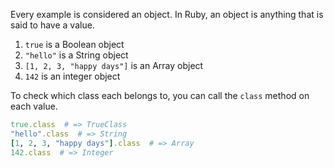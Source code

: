Every example is considered an object. In Ruby, an object is anything that is said to have a value.

1. `true` is a Boolean object
2. `"hello"` is a String object
3. `[1, 2, 3, "happy days"]` is an Array object
4. `142` is an integer object

To check which class each belongs to, you can call the `class` method on each value.

```ruby
true.class  # => TrueClass
"hello".class  # => String
[1, 2, 3, "happy days"].class  # => Array
142.class  # => Integer
```